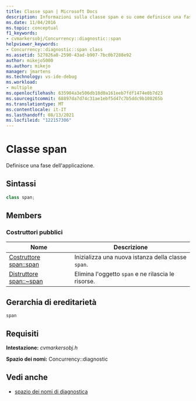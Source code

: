 ```yaml
---
title: Classe span | Microsoft Docs
description: Informazioni sulla classe span e su come definisce una fase dell'applicazione. Informazioni anche sui costruttori pubblici della classe span e sulla gerarchia di ereditarietà.
ms.date: 11/04/2016
ms.topic: conceptual
f1_keywords:
- cvmarkersobj/Concurrency::diagnostic::span
helpviewer_keywords:
- Concurrency::diagnostic::span class
ms.assetid: 527826a8-2590-43ad-b907-7bc0b7288e92
author: mikejo5000
ms.author: mikejo
manager: jmartens
ms.technology: vs-ide-debug
ms.workload:
- multiple
ms.openlocfilehash: 635904a3e506db18d0a161eeb7fdf1474e0b7d23
ms.sourcegitcommit: 68897da7d74c31ae1ebf5d47c7b5ddc9b108265b
ms.translationtype: MT
ms.contentlocale: it-IT
ms.lasthandoff: 08/13/2021
ms.locfileid: "122157306"
---
```

# <a name="span-class"></a>Classe span
Definisce una fase dell'applicazione.

## <a name="syntax"></a>Sintassi

```cpp
class span;
```

## <a name="members"></a>Members

### <a name="public-constructors"></a>Costruttori pubblici

|Nome|Descrizione|
|----------|-----------------|
|[Costruttore span::span](../profiling/span-span-constructor.md)|Inizializza una nuova istanza della classe `span`.|
|[Distruttore span::~span](../profiling/span-tilde-span-destructor.md)|Elimina l'oggetto `span` e ne rilascia le risorse.|

## <a name="inheritance-hierarchy"></a>Gerarchia di ereditarietà
 `span`

## <a name="requirements"></a>Requisiti
 **Intestazione:** *cvmarkersobj.h*

 **Spazio dei nomi:** Concurrency::diagnostic

## <a name="see-also"></a>Vedi anche
- [spazio dei nomi di diagnostica](../profiling/diagnostic-namespace.md)